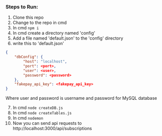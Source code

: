### Steps to Run:
1. Clone this repo
2. Change to the repo in cmd
3. In cmd `npm i`
4. In cmd create a directory named 'config'
5. Add a file named 'default.json' to the 'config' directory
6. write this to 'default.json'
```JSON
{
	"dbConfig": {
		"host": "localhost",
		"port": <port>,
		"user": <user>,
		"password": <password>
	},
	"fakepay_api_key": <fakepay_api_key>
}
```
Where user and password is username and password for MySQL database

7. In cmd `node createDB.js`
8. In cmd `node createTables.js`
9. In cmd `nodemon`
10. Now you can send api requests to http://localhost:3000/api/subscriptions